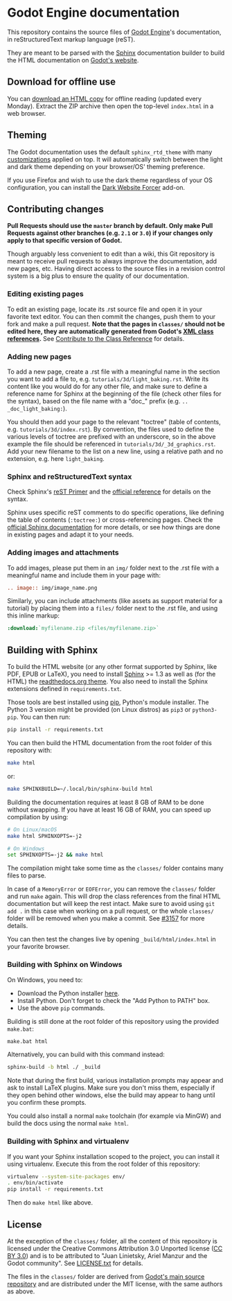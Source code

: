# Godot Engine documentation

This repository contains the source files of [Godot Engine](https://godotengine.org)'s documentation, in reStructuredText markup language (reST).

They are meant to be parsed with the [Sphinx](https://www.sphinx-doc.org/) documentation builder to build the HTML documentation on [Godot's website](https://docs.godotengine.org).

## Download for offline use

You can [download an HTML copy](https://nightly.link/godotengine/godot-docs/workflows/build_offline_docs/3.3/godot-docs-html.zip)
for offline reading (updated every Monday). Extract the ZIP archive then open
the top-level `index.html` in a web browser.

## Theming

The Godot documentation uses the default ``sphinx_rtd_theme`` with many
[customizations](_static/) applied on top. It will automatically switch between
the light and dark theme depending on your browser/OS' theming preference.

If you use Firefox and wish to use the dark theme regardless of your OS
configuration, you can install the
[Dark Website Forcer](https://addons.mozilla.org/en-US/firefox/addon/dark-mode-website-switcher/)
add-on.

## Contributing changes

**Pull Requests should use the `master` branch by default. Only make Pull Requests against other branches (e.g. `2.1` or `3.0`) if your changes only apply to that specific version of Godot.**

Though arguably less convenient to edit than a wiki, this Git repository is meant to receive pull requests to always improve the documentation, add new pages, etc. Having direct access to the source files in a revision control system is a big plus to ensure the quality of our documentation.

### Editing existing pages

To edit an existing page, locate its .rst source file and open it in your favorite text editor. You can then commit the changes, push them to your fork and make a pull request.
**Note that the pages in `classes/` should not be edited here, they are automatically generated from Godot's [XML class references](https://github.com/godotengine/godot/tree/master/doc/classes).**
See [Contribute to the Class Reference](https://docs.godotengine.org/en/latest/community/contributing/updating_the_class_reference.html) for details.

### Adding new pages

To add a new page, create a .rst file with a meaningful name in the section you want to add a file to, e.g. `tutorials/3d/light_baking.rst`. Write its content like you would do for any other file, and make sure to define a reference name for Sphinx at the beginning of the file (check other files for the syntax), based on the file name with a "doc_" prefix (e.g. `.. _doc_light_baking:`).

You should then add your page to the relevant "toctree" (table of contents, e.g. `tutorials/3d/index.rst`). By convention, the files used to define the various levels of toctree are prefixed with an underscore, so in the above example the file should be referenced in `tutorials/3d/_3d_graphics.rst`. Add your new filename to the list on a new line, using a relative path and no extension, e.g. here `light_baking`.

### Sphinx and reStructuredText syntax

Check Sphinx's [reST Primer](https://www.sphinx-doc.org/en/stable/rest.html) and the [official reference](http://docutils.sourceforge.net/rst.html) for details on the syntax.

Sphinx uses specific reST comments to do specific operations, like defining the table of contents (`:toctree:`) or cross-referencing pages. Check the [official Sphinx documentation](https://www.sphinx-doc.org/en/stable/index.html) for more details, or see how things are done in existing pages and adapt it to your needs.

### Adding images and attachments

To add images, please put them in an `img/` folder next to the .rst file with a meaningful name and include them in your page with:
```rst
.. image:: img/image_name.png
```

Similarly, you can include attachments (like assets as support material for a tutorial) by placing them into a `files/` folder next to the .rst file, and using this inline markup:
```rst
:download:`myfilename.zip <files/myfilename.zip>`
```

## Building with Sphinx

To build the HTML website (or any other format supported by Sphinx, like PDF, EPUB or LaTeX), you need to install [Sphinx](https://www.sphinx-doc.org/) >= 1.3 as well as (for the HTML) the [readthedocs.org theme](https://github.com/snide/sphinx_rtd_theme).
You also need to install the Sphinx extensions defined in `requirements.txt`.

Those tools are best installed using [pip](https://pip.pypa.io), Python's module installer. The Python 3 version might be provided (on Linux distros) as `pip3` or `python3-pip`. You can then run:

```sh
pip install -r requirements.txt
```

You can then build the HTML documentation from the root folder of this repository with:

```sh
make html
```

or:

```sh
make SPHINXBUILD=~/.local/bin/sphinx-build html
```

Building the documentation requires at least 8 GB of RAM to be done without swapping. If you have at least 16 GB of RAM, you can speed up compilation by using:

```bash
# On Linux/macOS
make html SPHINXOPTS=-j2

# On Windows
set SPHINXOPTS=-j2 && make html
```

The compilation might take some time as the `classes/` folder contains many files to parse.

In case of a `MemoryError` or `EOFError`, you can remove the `classes/` folder and run `make` again. This will drop the class references from the final HTML documentation but will keep the rest intact. Make sure to avoid using `git add .` in this case when working on a pull request, or the whole `classes/` folder will be removed when you make a commit. See [#3157](https://github.com/godotengine/godot-docs/issues/3157) for more details.

You can then test the changes live by opening `_build/html/index.html` in your favorite browser.

### Building with Sphinx on Windows

On Windows, you need to:
* Download the Python installer [here](https://www.python.org/downloads/).
* Install Python. Don't forget to check the "Add Python to PATH" box.
* Use the above `pip` commands.

Building is still done at the root folder of this repository using the provided `make.bat`:
```sh
make.bat html
```

Alternatively, you can build with this command instead:
```sh
sphinx-build -b html ./ _build
```

Note that during the first build, various installation prompts may appear and ask to install LaTeX plugins.
Make sure you don't miss them, especially if they open behind other windows, else the build may appear to hang until you confirm these prompts.

You could also install a normal `make` toolchain (for example via MinGW) and build the docs using the normal `make html`.

### Building with Sphinx and virtualenv

If you want your Sphinx installation scoped to the project, you can install it using virtualenv.
Execute this from the root folder of this repository:

```sh
virtualenv --system-site-packages env/
. env/bin/activate
pip install -r requirements.txt
```

Then do `make html` like above.

## License

At the exception of the `classes/` folder, all the content of this repository is licensed under the Creative Commons Attribution 3.0 Unported license ([CC BY 3.0](https://creativecommons.org/licenses/by/3.0/)) and is to be attributed to "Juan Linietsky, Ariel Manzur and the Godot community".
See [LICENSE.txt](/LICENSE.txt) for details.

The files in the `classes/` folder are derived from [Godot's main source repository](https://github.com/godotengine/godot) and are distributed under the MIT license, with the same authors as above.
